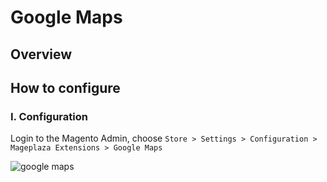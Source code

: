 # Google Maps
## Overview

## How to configure

### I. Configuration

Login to the Magento Admin, choose `Store > Settings > Configuration > Mageplaza Extensions > Google Maps`

![google maps](https://i.imgur.com/zVsKDMB.png)




